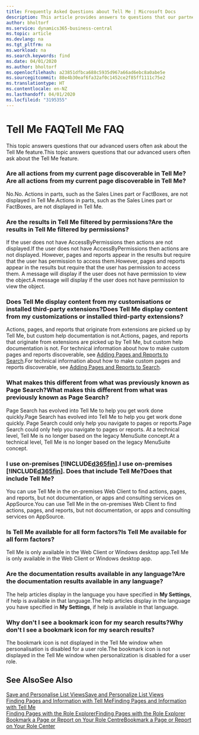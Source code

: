 ```yaml
---
title: Frequently Asked Questions about Tell Me | Microsoft Docs
description: This article provides answers to questions that our partners and customers often ask about Tell Me.
author: bholtorf
ms.service: dynamics365-business-central
ms.topic: article
ms.devlang: na
ms.tgt_pltfrm: na
ms.workload: na
ms.search.keywords: find
ms.date: 04/01/2020
ms.author: bholtorf
ms.openlocfilehash: a23851dfbca688c5935d967a66ad6ebc8a0abe5e
ms.sourcegitcommit: 88e4b30eaf6fa32af0c1452ce2f85ff1111c75e2
ms.translationtype: HT
ms.contentlocale: en-NZ
ms.lasthandoff: 04/01/2020
ms.locfileid: "3195355"
---
```

# <a name="tell-me-faq"></a><span data-ttu-id="e98cd-103">Tell Me FAQ</span><span class="sxs-lookup"><span data-stu-id="e98cd-103">Tell Me FAQ</span></span>
<span data-ttu-id="e98cd-104">This topic answers questions that our advanced users often ask about the Tell Me feature.</span><span class="sxs-lookup"><span data-stu-id="e98cd-104">This topic answers questions that our advanced users often ask about the Tell Me feature.</span></span>

### <a name="are-all-actions-from-my-current-page-discoverable-in-tell-me"></a><span data-ttu-id="e98cd-105">Are all actions from my current page discoverable in Tell Me?</span><span class="sxs-lookup"><span data-stu-id="e98cd-105">Are all actions from my current page discoverable in Tell Me?</span></span>
<span data-ttu-id="e98cd-106">No.</span><span class="sxs-lookup"><span data-stu-id="e98cd-106">No.</span></span> <span data-ttu-id="e98cd-107">Actions in parts, such as the Sales Lines part or FactBoxes, are not displayed in Tell Me.</span><span class="sxs-lookup"><span data-stu-id="e98cd-107">Actions in parts, such as the Sales Lines part or FactBoxes, are not displayed in Tell Me.</span></span>

### <a name="are-the-results-in-tell-me-filtered-by-permissions"></a><span data-ttu-id="e98cd-108">Are the results in Tell Me filtered by permissions?</span><span class="sxs-lookup"><span data-stu-id="e98cd-108">Are the results in Tell Me filtered by permissions?</span></span>
<span data-ttu-id="e98cd-109">If the user does not have AccessByPermissions then actions are not displayed.</span><span class="sxs-lookup"><span data-stu-id="e98cd-109">If the user does not have AccessByPermissions then actions are not displayed.</span></span> <span data-ttu-id="e98cd-110">However, pages and reports appear in the results but require that the user has permission to access them.</span><span class="sxs-lookup"><span data-stu-id="e98cd-110">However, pages and reports appear in the results but require that the user has permission to access them.</span></span> <span data-ttu-id="e98cd-111">A message will display if the user does not have permission to view the object.</span><span class="sxs-lookup"><span data-stu-id="e98cd-111">A message will display if the user does not have permission to view the object.</span></span>

### <a name="does-tell-me-display-content-from-my-customizations-or-installed-third-party-extensions"></a><span data-ttu-id="e98cd-112">Does Tell Me display content from my customisations or installed third-party extensions?</span><span class="sxs-lookup"><span data-stu-id="e98cd-112">Does Tell Me display content from my customizations or installed third-party extensions?</span></span>
<span data-ttu-id="e98cd-113">Actions, pages, and reports that originate from extensions are picked up by Tell Me, but custom help documentation is not.</span><span class="sxs-lookup"><span data-stu-id="e98cd-113">Actions, pages, and reports that originate from extensions are picked up by Tell Me, but custom help documentation is not.</span></span> <span data-ttu-id="e98cd-114">For technical information about how to make custom pages and reports discoverable, see [Adding Pages and Reports to Search](/dynamics365/business-central/dev-itpro/developer/devenv-al-menusuite-functionality).</span><span class="sxs-lookup"><span data-stu-id="e98cd-114">For technical information about how to make custom pages and reports discoverable, see [Adding Pages and Reports to Search](/dynamics365/business-central/dev-itpro/developer/devenv-al-menusuite-functionality).</span></span>

### <a name="what-makes-this-different-from-what-was-previously-known-as-page-search"></a><span data-ttu-id="e98cd-115">What makes this different from what was previously known as Page Search?</span><span class="sxs-lookup"><span data-stu-id="e98cd-115">What makes this different from what was previously known as Page Search?</span></span>
<span data-ttu-id="e98cd-116">Page Search has evolved into Tell Me to help you get work done quickly.</span><span class="sxs-lookup"><span data-stu-id="e98cd-116">Page Search has evolved into Tell Me to help you get work done quickly.</span></span> <span data-ttu-id="e98cd-117">Page Search could only help you navigate to pages or reports.</span><span class="sxs-lookup"><span data-stu-id="e98cd-117">Page Search could only help you navigate to pages or reports.</span></span> <span data-ttu-id="e98cd-118">At a technical level, Tell Me is no longer based on the legacy MenuSuite concept.</span><span class="sxs-lookup"><span data-stu-id="e98cd-118">At a technical level, Tell Me is no longer based on the legacy MenuSuite concept.</span></span>

### <a name="i-use-on-premises-d365fin-does-that-include-tell-me"></a><span data-ttu-id="e98cd-119">I use on-premises [!INCLUDE[d365fin](includes/d365fin_md.md)].</span><span class="sxs-lookup"><span data-stu-id="e98cd-119">I use on-premises [!INCLUDE[d365fin](includes/d365fin_md.md)].</span></span> <span data-ttu-id="e98cd-120">Does that include Tell Me?</span><span class="sxs-lookup"><span data-stu-id="e98cd-120">Does that include Tell Me?</span></span>
<span data-ttu-id="e98cd-121">You can use Tell Me in the on-premises Web Client to find actions, pages, and reports, but not documentation, or apps and consulting services on AppSource.</span><span class="sxs-lookup"><span data-stu-id="e98cd-121">You can use Tell Me in the on-premises Web Client to find actions, pages, and reports, but not documentation, or apps and consulting services on AppSource.</span></span>

### <a name="is-tell-me-available-for-all-form-factors"></a><span data-ttu-id="e98cd-122">Is Tell Me available for all form factors?</span><span class="sxs-lookup"><span data-stu-id="e98cd-122">Is Tell Me available for all form factors?</span></span>
<span data-ttu-id="e98cd-123">Tell Me is only available in the Web Client or Windows desktop app.</span><span class="sxs-lookup"><span data-stu-id="e98cd-123">Tell Me is only available in the Web Client or Windows desktop app.</span></span>

### <a name="are-the-documentation-results-available-in-any-language"></a><span data-ttu-id="e98cd-124">Are the documentation results available in any language?</span><span class="sxs-lookup"><span data-stu-id="e98cd-124">Are the documentation results available in any language?</span></span>
<span data-ttu-id="e98cd-125">The help articles display in the language you have specified in **My Settings**, if help is available in that language.</span><span class="sxs-lookup"><span data-stu-id="e98cd-125">The help articles display in the language you have specified in **My Settings**, if help is available in that language.</span></span>

### <a name="why-dont-i-see-a-bookmark-icon-for-my-search-results"></a><span data-ttu-id="e98cd-126">Why don't I see a bookmark icon for my search results?</span><span class="sxs-lookup"><span data-stu-id="e98cd-126">Why don't I see a bookmark icon for my search results?</span></span>
<span data-ttu-id="e98cd-127">The bookmark icon is not displayed in the Tell Me window when personalisation is disabled for a user role.</span><span class="sxs-lookup"><span data-stu-id="e98cd-127">The bookmark icon is not displayed in the Tell Me window when personalization is disabled for a user role.</span></span>


## <a name="see-also"></a><span data-ttu-id="e98cd-128">See Also</span><span class="sxs-lookup"><span data-stu-id="e98cd-128">See Also</span></span>  
[<span data-ttu-id="e98cd-129">Save and Personalise List Views</span><span class="sxs-lookup"><span data-stu-id="e98cd-129">Save and Personalize List Views</span></span>](ui-views.md)  
[<span data-ttu-id="e98cd-130">Finding Pages and Information with Tell Me</span><span class="sxs-lookup"><span data-stu-id="e98cd-130">Finding Pages and Information with Tell Me</span></span>](ui-search.md)  
[<span data-ttu-id="e98cd-131">Finding Pages with the Role Explorer</span><span class="sxs-lookup"><span data-stu-id="e98cd-131">Finding Pages with the Role Explorer</span></span>](ui-role-explorer.md)  
[<span data-ttu-id="e98cd-132">Bookmark a Page or Report on Your Role Centre</span><span class="sxs-lookup"><span data-stu-id="e98cd-132">Bookmark a Page or Report on Your Role Center</span></span>](ui-bookmarks.md)
